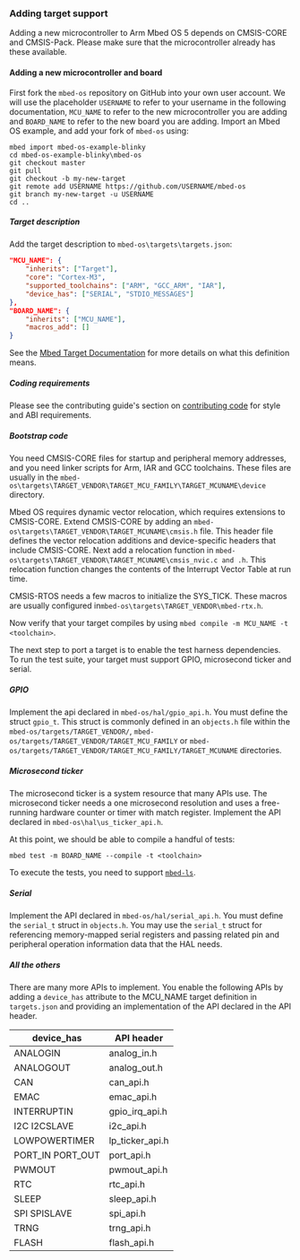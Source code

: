 ### Adding target support

Adding a new microcontroller to Arm Mbed OS 5 depends on CMSIS-CORE and CMSIS-Pack. Please make sure that the microcontroller already has these available.

#### Adding a new microcontroller and board

First fork the `mbed-os` repository on GitHub into your own user account. We will use the placeholder `USERNAME` to refer to your username in the following documentation, `MCU_NAME` to refer to the new microcontroller you are adding and `BOARD_NAME` to refer to the new board you are adding. Import an Mbed OS example, and add your fork of `mbed-os` using:

```
mbed import mbed-os-example-blinky
cd mbed-os-example-blinky\mbed-os
git checkout master
git pull
git checkout -b my-new-target
git remote add USERNAME https://github.com/USERNAME/mbed-os
git branch my-new-target -u USERNAME
cd ..
```

##### Target description

Add the target description to `mbed-os\targets\targets.json`:

``` json
"MCU_NAME": {
    "inherits": ["Target"],
    "core": "Cortex-M3",
    "supported_toolchains": ["ARM", "GCC_ARM", "IAR"],
    "device_has": ["SERIAL", "STDIO_MESSAGES"]
},
"BOARD_NAME": {
    "inherits": ["MCU_NAME"],
    "macros_add": []
}
```

See the [Mbed Target Documentation](/docs/v5.4/reference/arm-mbed-os-porting-guide.html#adding-and-configuring-targets) for more details on what this definition means.

##### Coding requirements

Please see the contributing guide's section on [contributing code](/docs/v5.4/reference/publishing-and-contributing.html#code-style-guide) for style and ABI requirements.

##### Bootstrap code

You need CMSIS-CORE files for startup and peripheral memory addresses, and you need linker scripts for Arm, IAR and GCC toolchains. These files are usually in the `mbed-os\targets\TARGET_VENDOR\TARGET_MCU_FAMILY\TARGET_MCUNAME\device` directory.

Mbed OS requires dynamic vector relocation, which requires extensions to CMSIS-CORE. Extend CMSIS-CORE by adding an `mbed-os\targets\TARGET_VENDOR\TARGET_MCUNAME\cmsis.h` file. This header file defines the vector relocation additions and device-specific headers that include CMSIS-CORE. Next add a relocation function in `mbed-os\targets\TARGET_VENDOR\TARGET_MCUNAME\cmsis_nvic.c and .h`. This relocation function changes the contents of the Interrupt Vector Table at run time.

CMSIS-RTOS needs a few macros to initialize the SYS_TICK. These macros are usually configured in`mbed-os\targets\TARGET_VENDOR\mbed-rtx.h`.

Now verify that your target compiles by using `mbed compile -m MCU_NAME -t <toolchain>`.

The next step to port a target is to enable the test harness dependencies. To run the test suite, your target must support GPIO, microsecond ticker and serial.

##### GPIO

Implement the api declared in `mbed-os/hal/gpio_api.h`. You must define the struct `gpio_t`. This struct is commonly defined in an `objects.h` file within the `mbed-os/targets/TARGET_VENDOR/`, `mbed-os/targets/TARGET_VENDOR/TARGET_MCU_FAMILY` or `mbed-os/targets/TARGET_VENDOR/TARGET_MCU_FAMILY/TARGET_MCUNAME` directories.

##### Microsecond ticker

The microsecond ticker is a system resource that many APIs use. The microsecond ticker needs a one microsecond resolution and uses a free-running hardware counter or timer with match register. Implement the API declared in `mbed-os\hal\us_ticker_api.h`.

At this point, we should be able to compile a handful of tests:

``mbed test -m BOARD_NAME --compile -t <toolchain>``

To execute the tests, you need to support [`mbed-ls`](https://github.com/armmbed/mbed-ls).

##### Serial

Implement the API declared in `mbed-os/hal/serial_api.h`. You must define the `serial_t` struct in `objects.h`. You may use the `serial_t` struct for referencing memory-mapped serial registers and passing related pin and peripheral operation information data that the HAL needs.

##### All the others

There are many more APIs to implement. You enable the following APIs by adding a `device_has` attribute to the MCU_NAME target definition in `targets.json` and providing an implementation of the API declared in the API header.

device_has       |   API header
-----------------|------------------
ANALOGIN         |   analog_in.h
ANALOGOUT        |   analog_out.h
CAN              |   can_api.h
EMAC             |   emac_api.h
INTERRUPTIN      |   gpio_irq_api.h
I2C I2CSLAVE     |   i2c_api.h
LOWPOWERTIMER    |   lp_ticker_api.h
PORT_IN PORT_OUT |   port_api.h
PWMOUT           |   pwmout_api.h
RTC              |   rtc_api.h
SLEEP            |   sleep_api.h
SPI SPISLAVE     |   spi_api.h
TRNG             |   trng_api.h
FLASH            |   flash_api.h
